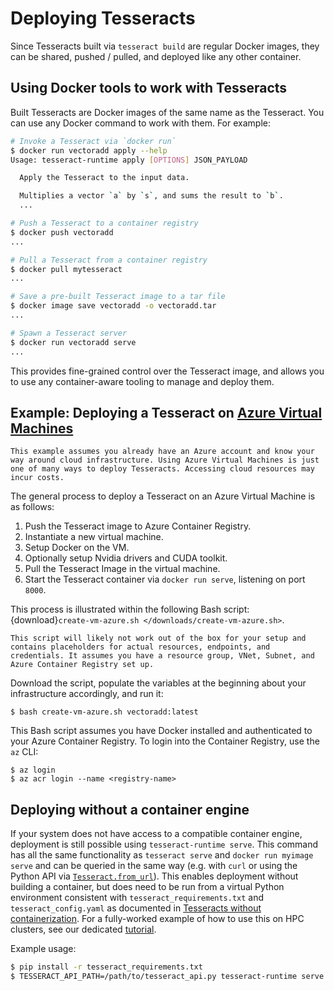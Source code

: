 # Deploying Tesseracts

Since Tesseracts built via `tesseract build` are regular Docker images, they can be shared, pushed / pulled, and deployed like any other container.

## Using Docker tools to work with Tesseracts

Built Tesseracts are Docker images of the same name as the Tesseract. You can use any Docker command to work with them. For example:

```bash
# Invoke a Tesseract via `docker run`
$ docker run vectoradd apply --help
Usage: tesseract-runtime apply [OPTIONS] JSON_PAYLOAD

  Apply the Tesseract to the input data.

  Multiplies a vector `a` by `s`, and sums the result to `b`.
  ...
```

```bash
# Push a Tesseract to a container registry
$ docker push vectoradd
...
```

```bash
# Pull a Tesseract from a container registry
$ docker pull mytesseract
...
```

```bash
# Save a pre-built Tesseract image to a tar file
$ docker image save vectoradd -o vectoradd.tar
...
```

```bash
# Spawn a Tesseract server
$ docker run vectoradd serve
...
```

This provides fine-grained control over the Tesseract image, and allows you to use any container-aware tooling to manage and deploy them.

## Example: Deploying a Tesseract on [Azure Virtual Machines](https://azure.microsoft.com/en-us/products/virtual-machines)

```{note}
This example assumes you already have an Azure account and know your way around cloud infrastructure. Using Azure Virtual Machines is just one of many ways to deploy Tesseracts. Accessing cloud resources may incur costs.
```

The general process to deploy a Tesseract on an Azure Virtual Machine is as follows:
1. Push the Tesseract image to Azure Container Registry.
2. Instantiate a new virtual machine.
3. Setup Docker on the VM.
4. Optionally setup Nvidia drivers and CUDA toolkit.
5. Pull the Tesseract Image in the virtual machine.
6. Start the Tesseract container via `docker run serve`, listening on port `8000`.

This process is illustrated within the following Bash script: {download}`create-vm-azure.sh </downloads/create-vm-azure.sh>`.

```{warning}
This script will likely not work out of the box for your setup and contains placeholders for actual resources, endpoints, and credentials. It assumes you have a resource group, VNet, Subnet, and Azure Container Registry set up.
```

Download the script, populate the variables at the beginning about your infrastructure accordingly, and run it:

```console
$ bash create-vm-azure.sh vectoradd:latest
```

This Bash script assumes you have Docker installed and authenticated to your
Azure Container Registry. To login into the Container Registry, use the `az`
CLI:

```console
$ az login
$ az acr login --name <registry-name>
```

## Deploying without a container engine

If your system does not have access to a compatible container engine, deployment is still possible using `tesseract-runtime serve`. This command has all the same functionality as `tesseract serve` and `docker run myimage serve` and can be queried in the same way (e.g. with `curl` or using the Python API via [`Tesseract.from_url`](#Tesseract.from_url)). This enables deployment without building a container, but does need to be run from a virtual Python environment consistent with `tesseract_requirements.txt` and `tesseract_config.yaml` as documented in [Tesseracts without containerization](https://docs.pasteurlabs.ai/projects/tesseract-core/latest/content/creating-tesseracts/advanced.html#tesseracts-without-containerization). For a fully-worked example of how to use this on HPC clusters, see our dedicated [tutorial](https://si-tesseract.discourse.group/t/deploying-and-interacting-with-tesseracts-on-hpc-clusters-using-tesseract-runtime-serve/104).

Example usage:

```bash
$ pip install -r tesseract_requirements.txt
$ TESSERACT_API_PATH=/path/to/tesseract_api.py tesseract-runtime serve
```

